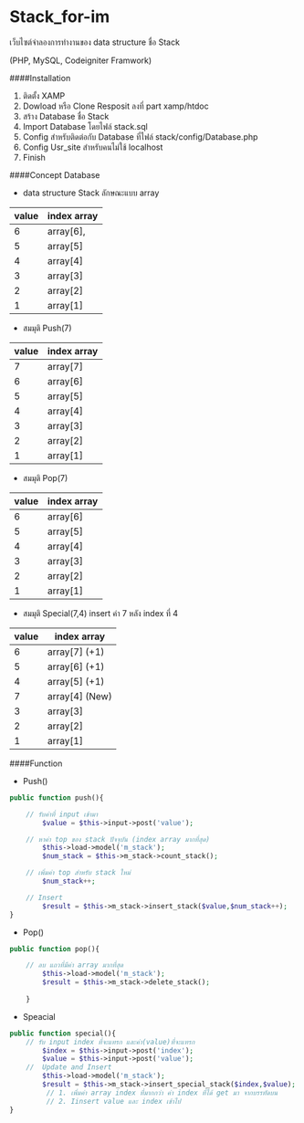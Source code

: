 # Stack_for-im
เว็บไซต์จำลองการทำงานของ data structure ชื่อ Stack

(PHP, MySQL, Codeigniter Framwork)

####Installation

1. ติดตั้ง XAMP 
2. Dowload หรือ Clone Resposit ลงที่ part  xamp/htdoc 
3. สร้าง Database ชื่อ Stack 
4. Import Database โดยไฟล์ stack.sql 
5. Config สำหรับติดต่อกับ Database ที่ไฟล์ stack/config/Database.php
6. Config Usr_site สำหรับคนไม่ใช้ localhost
7. Finish

####Concept Database

- data structure Stack ลักษณะแบบ array

value  | index array
------------- | -------------
6  | array[6],|<---- top
5  | array[5] 
4  | array[4] 
3  | array[3] 
2  | array[2] 
1  | array[1] 

- สมมุติ Push(7)

value  | index array
------------- | -------------
7 | array[7]|<---- top
6  | array[6]
5  | array[5] 
4  | array[4] 
3  | array[3] 
2  | array[2] 
1  | array[1] 

- สมมุติ Pop(7)

value  | index array
------------- | -------------
6  | array[6]
5  | array[5] 
4  | array[4] 
3  | array[3] 
2  | array[2] 
1  | array[1] 

- สมมุติ Special(7,4) insert ค่า 7 หลัง index ที่ 4 


value  | index array  | 
------------- | -------------
6  | array[7] (+1)
5  | array[6] (+1)
4  | array[5] (+1) 
7  | array[4] (New)
3  | array[3] 
2  | array[2] 
1  | array[1]


####Function
- Push()
```php
public function push(){

    // รับค่าที่ input เข้ามา  
        $value = $this->input->post('value'); 

    // หาค่า top ของ stack ปัจจุบัน (index array มากที่สุด)     
        $this->load->model('m_stack');
        $num_stack = $this->m_stack->count_stack();

    // เพิ่มค่า top สำหรับ stack ใหม่
        $num_stack++;

    // Insert
        $result = $this->m_stack->insert_stack($value,$num_stack++);
}        
```
 
- Pop()
```php
public function pop(){

    // ลบ แถวที่มีค่า array มากที่สุด
        $this->load->model('m_stack');
        $result = $this->m_stack->delete_stack();
   
    }
```
- Speacial
```php
public function special(){
	// รับ input index ที่จะแทรก และค่า(value)ที่จะแทรก
   		$index = $this->input->post('index');
        $value = $this->input->post('value');
    //  Update and Insert
        $this->load->model('m_stack');
        $result = $this->m_stack->insert_special_stack($index,$value);
 		 // 1. เพิ่มค่า array index ที่มากกว่า ค่า index ที่ได้ get มา จากบรรทัดบน
		 // 2. Iinsert value และ index เข้าไป  
}
```